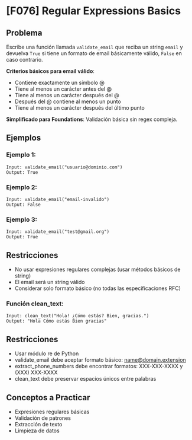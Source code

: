 # [F076] Regular Expressions Basics

## Problema

Escribe una función llamada `validate_email` que reciba un string `email` y devuelva `True` si tiene un formato de email básicamente válido, `False` en caso contrario.

**Criterios básicos para email válido**:
- Contiene exactamente un símbolo @
- Tiene al menos un carácter antes del @
- Tiene al menos un carácter después del @
- Después del @ contiene al menos un punto
- Tiene al menos un carácter después del último punto

**Simplificado para Foundations**: Validación básica sin regex compleja.

## Ejemplos

### Ejemplo 1:
```
Input: validate_email("usuario@dominio.com")
Output: True
```

### Ejemplo 2:
```
Input: validate_email("email-invalido")
Output: False
```

### Ejemplo 3:
```
Input: validate_email("test@gmail.org")
Output: True
```

## Restricciones

- No usar expresiones regulares complejas (usar métodos básicos de string)
- El email será un string válido
- Considerar solo formato básico (no todas las especificaciones RFC)

### Función clean_text:
```
Input: clean_text("Hola! ¿Cómo estás? Bien, gracias.")
Output: "Hola Cómo estás Bien gracias"
```

## Restricciones
- Usar módulo re de Python
- validate_email debe aceptar formato básico: name@domain.extension
- extract_phone_numbers debe encontrar formatos: XXX-XXX-XXXX y (XXX) XXX-XXXX
- clean_text debe preservar espacios únicos entre palabras

## Conceptos a Practicar
- Expresiones regulares básicas
- Validación de patrones
- Extracción de texto
- Limpieza de datos
